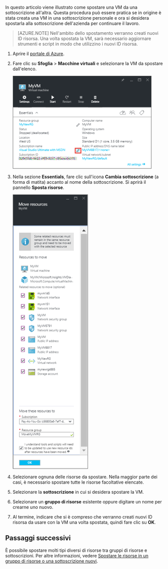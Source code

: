 
In questo articolo viene illustrato come spostare una VM da una sottoscrizione all'altra. Questa procedura può essere pratica se in origine è stata creata una VM in una sottoscrizione personale e ora si desidera spostarla alla sottoscrizione dell'azienda per continuare il lavoro.

> [AZURE.NOTE] Nell'ambito dello spostamento verranno creati nuovi ID risorsa. Una volta spostata la VM, sarà necessario aggiornare strumenti e script in modo che utilizzino i nuovi ID risorsa.

1. Aprire il [portale di Azure](https://portal.azure.com).
2. Fare clic su **Sfoglia** > **Macchine virtuali** e selezionare la VM da spostare dall'elenco.
	
	![Schermata della sezione Essentials in cui si fa clic sull'icona a forma di matita per aprire il pannello Sposta risorse.](./media/virtual-machines-common-move-vm/move-button.png)
	
3. Nella sezione **Essentials**, fare clic sull'icona **Cambia sottoscrizione** (a forma di matita) accanto al nome della sottoscrizione. Si aprirà il pannello **Sposta risorse**.
	
	![Schermata del pannello Sposta risorse.](./media/virtual-machines-common-move-vm/move.png)
	
4. Selezionare ognuna delle risorse da spostare. Nella maggior parte dei casi, è necessario spostare tutte le risorse facoltative elencate.
5. Selezionare la **sottoscrizione** in cui si desidera spostare la VM.
6. Selezionare un **gruppo di risorse** esistente oppure digitare un nome per crearne uno nuovo.
7. Al termine, indicare che si è compreso che verranno creati nuovi ID risorsa da usare con la VM una volta spostata, quindi fare clic su **OK**.



## Passaggi successivi

È possibile spostare molti tipi diversi di risorse tra gruppi di risorse e sottoscrizioni. Per altre informazioni, vedere [Spostare le risorse in un gruppo di risorse o una sottoscrizione nuovi](../articles/resource-group-move-resources.md).

<!---HONumber=AcomDC_0706_2016-->